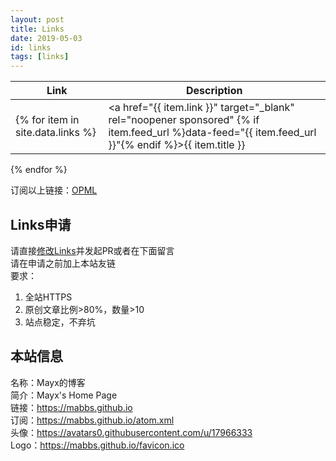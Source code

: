 ```yaml
---
layout: post
title: Links
date: 2019-05-03
id: links
tags: [links]
---
```


| Link | Description |
| - | - |
{% for item in site.data.links %}| <a href="{{ item.link }}" target="_blank" rel="noopener sponsored" {% if item.feed_url %}data-feed="{{ item.feed_url }}"{% endif %}>{{ item.title }}</a> | {% if item.description %}{{ item.description }}{% else %}*No description*{% endif %} |
{% endfor %}

订阅以上链接：[OPML](/blogroll.opml)   

## Links申请
请直接[修改Links](https://github.com/Mabbs/mabbs.github.io/edit/master/_data/links.csv)并发起PR或者在下面留言   
请在申请之前加上本站友链   
要求：
1. 全站HTTPS
2. 原创文章比例>80%，数量>10
3. 站点稳定，不弃坑

## 本站信息
名称：Mayx的博客   
简介：Mayx's Home Page   
链接：<https://mabbs.github.io>   
订阅：<https://mabbs.github.io/atom.xml>   
头像：<https://avatars0.githubusercontent.com/u/17966333>   
Logo：<https://mabbs.github.io/favicon.ico>

<!--[if !IE]> -->
<script src="/assets/js/rss-feed-preview.js"></script>
<!-- <![endif]-->
